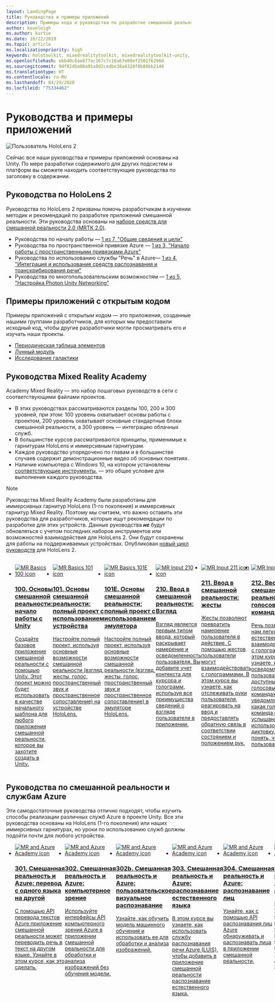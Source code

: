 ```yaml
---
layout: LandingPage
title: Руководства и примеры приложений
description: Примеры кода и руководства по разработке смешанной реальности.
author: keveleigh
ms.author: kurtie
ms.date: 10/22/2019
ms.topic: article
ms.localizationpriority: high
keywords: holotoolkit, mixedrealitytoolkit, mixedrealitytoolkit-unity, академия, руководство
ms.openlocfilehash: ebb40c6ae877ac167c7c16a67e08ef2501f6290d
ms.sourcegitcommit: 9df82dba06a91a8d2cedbe38a4328f8b86bb2146
ms.translationtype: HT
ms.contentlocale: ru-RU
ms.lasthandoff: 04/29/2020
ms.locfileid: "75334462"
---
```

# <a name="tutorials-and-sample-apps"></a>Руководства и примеры приложений

![Пользователь HoloLens 2](images/08_Tutorials.png)

Сейчас все наши руководства и примеры приложений основаны на Unity. По мере разработки содержимого для других подсистем и платформ вы сможете находить соответствующие руководства по заголовку в содержании.

## <a name="hololens-2-tutorials"></a>Руководства по HoloLens 2

Руководства по HoloLens 2 призваны помочь разработчикам в изучении методик и рекомендаций по разработке приложений смешанной реальности. Эти руководства основаны на [наборе средств для смешанной реальности 2.0 (MRTK 2.0)](https://github.com/microsoft/MixedRealityToolkit-Unity).

* Руководства по началу работы — [1 из 7, "Общие сведения и цели"](mrlearning-base.md)
* Руководства по пространственной привязке Azure — [1 из 3, "Начало работы с пространственными привязками Azure"](mrlearning-asa-ch1.md)
* Руководства по использованию службы "Речь" в Azure— [1 из 4, "Интеграция и использование средств распознавания и транскрибирования речи"](mrlearning-speechSDK-ch1.md)
* Руководства по многопользовательским возможностям — [1 из 5, "Настройка Photon Unity Networking"](mrlearning-sharing(photon)-ch1.md)

## <a name="open-source-sample-apps"></a>Примеры приложений с открытым кодом

Примеры приложений с открытым кодом — это приложения, созданные нашими группами разработчиков, для которых мы предоставили исходный код, чтобы другие разработчики могли просматривать его и изучать наши проекты.

* [Периодическая таблица элементов](periodic-table-of-the-elements.md)
* [Лунный модуль](lunar-module.md)
* [Исследование галактики](galaxy-explorer.md)

## <a name="mixed-reality-academy-tutorials"></a>Руководства Mixed Reality Academy

Academy Mixed Reality — это набор пошаговых руководств в сети с соответствующими файлами проектов.

* В этих руководствах рассматриваются разделы 100, 200 и 300 уровней, при этом: 100 уровень охватывает основы работы с проектом, 200 уровень охватывает основные стандартные блоки смешанной реальности, а 300 уровень — интеграцию облачных служб.
* В большинстве курсов рассматриваются принципы, применимые к гарнитурам HoloLens и иммерсивным гарнитурам.
* Каждое руководство упорядочено по главам и в большинстве случаев содержит демонстрационные видео об основных понятиях.
* Наличие компьютера с Windows 10, на котором установлены [соответствующие инструменты](install-the-tools.md), — это общее условие для выполнения каждого руководства.

>[!NOTE]
>Руководства Mixed Reality Academy были разработаны для иммерсивных гарнитур HoloLens (1-го поколения) и иммерсивных гарнитур Mixed Reality. Поэтому мы считаем, что важно оставить эти руководства для разработчиков, которые ищут рекомендации по разработке для этих устройств. Данные руководства **_не_** будут обновляться с учетом последних наборов инструментов или возможностей взаимодействия для HoloLens 2. Они будут сохранены для работы на поддерживаемых устройствах. Опубликован [новый цикл руководств](mrlearning-base.md) для HoloLens 2.

<br>
<ul id="cardtypes-W" class="cardsW panelContent" style="display: flex; margin-top: 0px;">
                            <li>
                                    <a href="holograms-100.md" title="100. Основы смешанной реальности" data-linktype="absolute-path">
                                    <div class="cardSize">
                                        <div class="cardPadding">
                                            <div class="card">
                                                <div class="cardImageOuter">
                                                    <div class="cardImage">
                                                        <img src="images/Holograms100.jpg" alt="MR Basics 100 icon">
                                                    </div>
                                                </div>
                                                <div class="cardText">
                                                    <h3>100. Основы смешанной реальности: начало работы с Unity</h3>
                                                    <p>Создайте базовое приложение смешанной реальности с помощью Unity. Этот проект можно будет использовать в качестве начального шаблона для любого приложения смешанной реальности, которое вы захотите создать в Unity.</p>
                                                </div>
                                            </div>
                                        </div>
                                    </div>
                               </a>
                            </li>
                            <li>
                                  <a href="holograms-101.md" title="101. Основы смешанной реальности" data-linktype="absolute-path">
                                    <div class="cardSize">
                                        <div class="cardPadding">
                                            <div class="card">
                                                <div class="cardImageOuter">
                                                    <div class="cardImage">
                                                        <img src="images/Holograms101.jpg" alt="MR Basics 101 icon">
                                                    </div>
                                                </div>
                                                <div class="cardText">
                                                    <h3>101. Основы смешанной реальности: полный проект с использованием устройства</h3>
                                                    <p>Настройте полный проект, используя основные возможности смешанной реальности (взгляд, жесты, голос, пространственный звук и пространственное сопоставление) на устройстве HoloLens.</p>
                                                </div>
                                            </div>
                                        </div>
                                    </div>
                               </a>
                            </li>
                            <li>
                                <a href="holograms-101e.md" title="101E. Основы смешанной реальности" data-linktype="absolute-path">
                                    <div class="cardSize">
                                        <div class="cardPadding">
                                            <div class="card">
                                                <div class="cardImageOuter">
                                                    <div class="cardImage">
                                                        <img src="images/Holograms101E.jpg" alt="MR Basics 101E icon">
                                                    </div>
                                                </div>
                                                <div class="cardText">
                                                    <h3>101E. Основы смешанной реальности: полный проект с использованием эмулятора</h3>
                                                    <p>Настройте полный проект, используя основные возможности смешанной реальности (взгляд, жесты, голос, пространственный звук и пространственное сопоставление) в эмуляторе HoloLens.</p>
                                                </div>
                                            </div>
                                        </div>
                                    </div>
                                  </a>
                            </li>
                            <li>
                             <a href="holograms-210.md" title="210. Ввод в смешанной реальности" data-linktype="absolute-path">
                              <div class="cardSize">
                                  <div class="cardPadding">
                                      <div class="card">
                                          <div class="cardImageOuter">
                                              <div class="cardImage">
                                                  <img src="images/Holograms210.jpg" alt="MR Input 210 icon">
                                              </div>
                                          </div>
                                          <div class="cardText">
                                              <h3>210. Ввод в смешанной реальности: Взгляд</h3>
                                              <p>Взгляд является первым типом ввода, который раскрывает намерение и осведомленность пользователя. Вы добавите учет контекста для курсора и голограмм, используя все преимущества сведений о взгляде пользователя в приложении.</p>
                                          </div>
                                      </div>
                                  </div>
                              </div>
                               </a>
                            </li>
                            <li>
                            <a href="holograms-211.md" title="211. Ввод в смешанной реальности" data-linktype="absolute-path">
                              <div class="cardSize">
                                  <div class="cardPadding">
                                      <div class="card">
                                          <div class="cardImageOuter">
                                              <div class="cardImage">
                                                  <img src="images/Holograms211.jpg" alt="MR Input 211 icon">
                                              </div>
                                          </div>
                                          <div class="cardText">
                                              <h3>211. Ввод в смешанной реальности: жесты</h3>
                                              <p>Жесты позволяют превратить намерение пользователя в действие. С помощью жестов пользователи могут взаимодействовать с голограммами. В этом курсе вы узнаете, как отслеживать руки пользователя, реагировать на ввод и предоставлять обратную связь в соответствии состоянием и положением рук.</p>
                                          </div>
                                      </div>
                                  </div>
                              </div>
                              </a>
                            </li>         
                            <li>
                             <a href="holograms-212.md" title="212. Ввод в смешанной реальности" data-linktype="absolute-path">
                              <div class="cardSize">
                                  <div class="cardPadding">
                                      <div class="card">
                                          <div class="cardImageOuter">
                                              <div class="cardImage">
                                                  <img src="images/Holograms212.jpg" alt="MR Input 212 icon">
                                              </div>
                                          </div>
                                          <div class="cardText">
                                              <h3>212. Ввод в смешанной реальности: голосовые команды</h3>
                                              <p>Речь позволяет нам легко и естественно взаимодействовать с голограммами. В этом курсе вы узнаете, как осведомлять пользователей о доступных голосовых командах, уведомлять о том, какая голосовая команда была услышана, и использовать диктовку, чтобы понять, что говорит пользователь.</p>
                                          </div>
                                      </div>
                                  </div>
                              </div>
                              </a>
                            </li>
                             <li>
                              <a href="mixed-reality-213.md" title="213. Ввод в смешанной реальности" data-linktype="absolute-path">
                              <div class="cardSize">
                                  <div class="cardPadding">
                                      <div class="card">
                                          <div class="cardImageOuter">
                                              <div class="cardImage">
                                                  <img src="images/MR213v2.jpg" alt="MR Input 213 icon">
                                              </div>
                                          </div>
                                          <div class="cardText">
                                              <h3>213. Ввод в смешанной реальности: контроллеры движений</h3>
                                              <p>В этом курсе рассматриваются способы визуализации контроллеров движений в иммерсивных гарнитурах, обработка событий ввода и подключение настраиваемых элементов пользовательского интерфейса к контроллерам.</p>
                                          </div>
                                      </div>
                                  </div>
                              </div>
                              </a>
                            </li>   
                              <li>
                              <a href="holograms-220.md" title="220. Пространство в смешанной реальности" data-linktype="absolute-path">
                              <div class="cardSize">
                                  <div class="cardPadding">
                                      <div class="card">
                                          <div class="cardImageOuter">
                                              <div class="cardImage">
                                                  <img src="images/Holograms220b.jpg" alt="MR Spatial 220 icon">
                                              </div>
                                          </div>
                                          <div class="cardText">
                                              <h3>220. Пространство в смешанной реальности: пространственный звук</h3>
                                              <p>Пространственный звук оживляет голограммы и создает эффект присутствия. В этом курсе вы узнаете, как использовать пространственный звук для привязки голограмм к окружающему миру, давать обратную связь во время взаимодействия и использовать звук для поиска голограмм.</p>
                                          </div>
                                      </div>
                                  </div>
                              </div>
                              </a>
                            </li>      
                               <li>
                               <a href="holograms-230.md" title="230. Пространство в смешанной реальности" data-linktype="absolute-path">
                              <div class="cardSize">
                                  <div class="cardPadding">
                                      <div class="card">
                                          <div class="cardImageOuter">
                                              <div class="cardImage">
                                                  <img src="images/Holograms230.jpg" alt="MR Spatial 230 icon">
                                              </div>
                                          </div>
                                          <div class="cardText">
                                              <h3>230. Пространство в смешанной реальности: пространственное сопоставление</h3>
                                              <p>Пространственное сопоставление объединяет реальный и виртуальный миры. Вы изучите шейдеры и используете их для визуализации своего пространства. Затем вы узнаете, как разбить сетку комнаты на простые плоскости и как давать обратную связь при размещении голограмм на поверхностях в реальном мире, а также изучите визуальные эффекты загораживания.</p>
                                          </div>
                                      </div>
                                  </div>
                              </div>
                             </a>
                            </li> 
                                <li>
                                <a href="holograms-240.md" title="240. Общий доступ в смешанной реальности" data-linktype="absolute-path">
                              <div class="cardSize">
                                  <div class="cardPadding">
                                      <div class="card">
                                          <div class="cardImageOuter">
                                              <div class="cardImage">
                                                  <img src="images/Holograms240.jpg" alt="MR Sharing 240 icon">
                                              </div>
                                          </div>
                                          <div class="cardText">
                                              <h3>240. Общий доступ в смешанной реальности: несколько устройств HoloLens</h3>
                                              <p>Наш проект //Build 2016! Настройте полный проект с системами координат, совместно используемыми несколькими устройствами HoloLens, что дает возможность пользователям находиться в общем голографическом мире.</p>
                                          </div>
                                      </div>
                                  </div>
                              </div>
                             </a>
                            </li> 
                                 <li>
                                   <a href="mixed-reality-250.md" title="250. Общий доступ в смешанной реальности" data-linktype="absolute-path">
                              <div class="cardSize">
                                  <div class="cardPadding">
                                      <div class="card">
                                          <div class="cardImageOuter">
                                              <div class="cardImage">
                                                  <img src="images/MR250-new.jpg" alt="MR Sharing 250 icon">
                                              </div>
                                          </div>
                                          <div class="cardText">
                                              <h3>250. Общий доступ в смешанной реальности: HoloLens и иммерсивные гарнитуры</h3>
                                              <p>В нашем проекте //Build 2017 мы покажем, как создать приложение, которое использует уникальные сильные стороны HoloLens и иммерсивных гарнитур в общей среде устройств.</p>
                                          </div>
                                      </div>
                                  </div>
                              </div>
                              </a>
                            </li> 
</ul>

## <a name="mixed-reality-and-azure-services-tutorials"></a>Руководства по смешанной реальности и службам Azure

Эти самодостаточные руководства отлично подходят, чтобы изучить способы реализации различных служб Azure в проекте Unity. Все эти руководства основаны на HoloLens (1-го поколения) или наших иммерсивных гарнитурах, но уроки по использованию служб должны подойти почти для любого устройства.

<ul id="cardtypes-W" class="cardsW panelContent" style="display: flex; margin-top: 0px;">
    <li>
                                   <a href="mr-azure-301.md" title="301. Смешанная реальность и Azure" data-linktype="absolute-path">
                              <div class="cardSize">
                                  <div class="cardPadding">
                                      <div class="card">
                                          <div class="cardImageOuter">
                                              <div class="cardImage">
                                                  <img src="images/MR-Azure-AcademyTile.jpg" alt="MR and Azure Academy icon">
                                              </div>
                                          </div>
                                          <div class="cardText">
                                              <h3>301. Смешанная реальность и Azure: перевод с одного языка на другой</h3>
                                              <p>С помощью API перевода текстов Azure приложение смешанной реальности может переводить речь в текст на другом языке. Узнайте в этом курсе, как это сделать.</p>
                                          </div>
                                      </div>
                                  </div>
                              </div>
                              </a>
                            </li>
                                 <li>
                                   <a href="mr-azure-302.md" title="302. Смешанная реальность и Azure" data-linktype="absolute-path">
                              <div class="cardSize">
                                  <div class="cardPadding">
                                      <div class="card">
                                          <div class="cardImageOuter">
                                              <div class="cardImage">
                                                  <img src="images/MR-Azure-AcademyTile.jpg" alt="MR and Azure Academy icon">
                                              </div>
                                          </div>
                                          <div class="cardText">
                                              <h3>302. Смешанная реальность и Azure: компьютерное зрение</h3>
                                              <p>Используйте интерфейсы API компьютерного зрения Azure в приложении смешанной реальности для обработки и анализа изображений без обучения модели.</p>
                                          </div>
                                      </div>
                                  </div>
                              </div>
                              </a>
                            </li>
                                 <li>
                                   <a href="mr-azure-302b.md" title="302b. Смешанная реальность и Azure" data-linktype="absolute-path">
                              <div class="cardSize">
                                  <div class="cardPadding">
                                      <div class="card">
                                          <div class="cardImageOuter">
                                              <div class="cardImage">
                                                  <img src="images/MR-Azure-AcademyTile.jpg" alt="MR and Azure Academy icon">
                                              </div>
                                          </div>
                                          <div class="cardText">
                                              <h3>302b. Смешанная реальность и Azure: пользовательское визуальное распознавание</h3>
                                              <p>Узнайте, как обучить модель машинного обучения и использовать ее для обработки и анализа изображений.</p>
                                          </div>
                                      </div>
                                  </div>
                              </div>
                              </a>
                            </li>                            
                                 <li>
                                   <a href="mr-azure-303.md" title="303. Смешанная реальность и Azure" data-linktype="absolute-path">
                              <div class="cardSize">
                                  <div class="cardPadding">
                                      <div class="card">
                                          <div class="cardImageOuter">
                                              <div class="cardImage">
                                                  <img src="images/MR-Azure-AcademyTile.jpg" alt="MR and Azure Academy icon">
                                              </div>
                                          </div>
                                          <div class="cardText">
                                              <h3>303. Смешанная реальность и Azure: распознавание естественного языка</h3>
                                              <p>В этом курсе вы узнаете, как использовать службу распознавания речи Azure (LUIS), чтобы добавить в приложение смешанной реальности распознавание естественного языка.</p>
                                          </div>
                                      </div>
                                  </div>
                              </div>
                              </a>
                            </li>
                                 <li>
                                   <a href="mr-azure-304.md" title="304. Смешанная реальность и Azure" data-linktype="absolute-path">
                              <div class="cardSize">
                                  <div class="cardPadding">
                                      <div class="card">
                                          <div class="cardImageOuter">
                                              <div class="cardImage">
                                                  <img src="images/MR-Azure-AcademyTile.jpg" alt="MR and Azure Academy icon">
                                              </div>
                                          </div>
                                          <div class="cardText">
                                              <h3>304. Смешанная реальность и Azure: распознавание лиц</h3>
                                              <p>Узнайте, как с помощью API распознавания лиц Azure обнаруживать и распознавать лица в приложении смешанной реальности.</p>
                                          </div>
                                      </div>
                                  </div>
                              </div>
                              </a>
                            </li>
                                 <li>
                                   <a href="mr-azure-305.md" title="305. Смешанная реальность и Azure" data-linktype="absolute-path">
                              <div class="cardSize">
                                  <div class="cardPadding">
                                      <div class="card">
                                          <div class="cardImageOuter">
                                              <div class="cardImage">
                                                  <img src="images/MR-Azure-AcademyTile.jpg" alt="MR and Azure Academy icon">
                                              </div>
                                          </div>
                                          <div class="cardText">
                                              <h3>305. Смешанная реальность и Azure: функции и хранилище</h3>
                                              <p>Из этого курса вы узнаете, как создавать и использовать Функции Azure в приложении смешанной реальности, а также хранить данные в службе хранилища Azure.</p>
                                          </div>
                                      </div>
                                  </div>
                              </div>
                              </a>
                            </li>
                                 <li>
                                   <a href="mr-azure-306.md" title="306. Смешанная реальность и Azure" data-linktype="absolute-path">
                              <div class="cardSize">
                                  <div class="cardPadding">
                                      <div class="card">
                                          <div class="cardImageOuter">
                                              <div class="cardImage">
                                                  <img src="images/MR-Azure-AcademyTile.jpg" alt="MR and Azure Academy icon">
                                              </div>
                                          </div>
                                          <div class="cardText">
                                              <h3>306. Смешанная реальность и Azure: потоковое видео</h3>
                                              <p>Узнайте, как использовать службы мультимедиа Azure для потоковой передачи 360-градусного видео в иммерсивной среде Windows Mixed Reality.</p>
                                          </div>
                                      </div>
                                  </div>
                              </div>
                              </a>
                            </li>
                                 <li>
                                   <a href="mr-azure-307.md" title="307. Смешанная реальность и Azure" data-linktype="absolute-path">
                              <div class="cardSize">
                                  <div class="cardPadding">
                                      <div class="card">
                                          <div class="cardImageOuter">
                                              <div class="cardImage">
                                                  <img src="images/MR-Azure-AcademyTile.jpg" alt="MR and Azure Academy icon">
                                              </div>
                                          </div>
                                          <div class="cardText">
                                              <h3>307. Смешанная реальность и Azure: машинное обучение</h3>
                                              <p>С помощью Студии машинного обучения Azure (классическая версия) в приложении смешанной реальности можно развертывать большое количество алгоритмов машинного обучения.</p>
                                          </div>
                                      </div>
                                  </div>
                              </div>
                              </a>
                            </li>
                                 <li>
                                   <a href="mr-azure-308.md" title="308. Смешанная реальность и Azure" data-linktype="absolute-path">
                              <div class="cardSize">
                                  <div class="cardPadding">
                                      <div class="card">
                                          <div class="cardImageOuter">
                                              <div class="cardImage">
                                                  <img src="images/MR-Azure-AcademyTile.jpg" alt="MR and Azure Academy icon">
                                              </div>
                                          </div>
                                          <div class="cardText">
                                              <h3>308. Смешанная реальность и Azure: уведомления на разных устройствах</h3>
                                              <p>В этом курсе вы узнаете, как использовать несколько служб Azure для доставки push-уведомлений и изменений сцены из классического приложения в приложение смешанной реальности.</p>
                                          </div>
                                      </div>
                                  </div>
                              </div>
                              </a>
                            </li>
                                 <li>
                                   <a href="mr-azure-309.md" title="309. Смешанная реальность и Azure" data-linktype="absolute-path">
                              <div class="cardSize">
                                  <div class="cardPadding">
                                      <div class="card">
                                          <div class="cardImageOuter">
                                              <div class="cardImage">
                                                  <img src="images/MR-Azure-AcademyTile.jpg" alt="MR and Azure Academy icon">
                                              </div>
                                          </div>
                                          <div class="cardText">
                                              <h3>309. Смешанная реальность и Azure: Application Insights</h3>
                                              <p>Используйте службу Application Insights Azure для анализа поведения пользователей в приложении смешанной реальности.</p>
                                          </div>
                                      </div>
                                  </div>
                              </div>
                              </a>
                            </li> 
                                 <li>
                                   <a href="mr-azure-310.md" title="310. Смешанная реальность и Azure" data-linktype="absolute-path">
                              <div class="cardSize">
                                  <div class="cardPadding">
                                      <div class="card">
                                          <div class="cardImageOuter">
                                              <div class="cardImage">
                                                  <img src="images/MR-Azure-AcademyTile.jpg" alt="MR and Azure Academy icon">
                                              </div>
                                          </div>
                                          <div class="cardText">
                                              <h3>310. Смешанная реальность и Azure: обнаружение объектов</h3>
                                              <p>Обучите модель машинного обучения и используйте ее для распознавания похожих объектов и их положения в физическом мире.</p>
                                          </div>
                                      </div>
                                  </div>
                              </div>
                              </a>
                            </li> 
                                 <li>
                                   <a href="mr-azure-311.md" title="311. Смешанная реальность и Azure" data-linktype="absolute-path">
                              <div class="cardSize">
                                  <div class="cardPadding">
                                      <div class="card">
                                          <div class="cardImageOuter">
                                              <div class="cardImage">
                                                  <img src="images/MR-Azure-AcademyTile.jpg" alt="MR and Azure Academy icon">
                                              </div>
                                          </div>
                                          <div class="cardText">
                                              <h3>311. Смешанная реальность и Azure: Microsoft Graph</h3>
                                              <p>Узнайте, как подключиться к службам Microsoft Graph в приложении смешанной реальности.</p>
                                          </div>
                                      </div>
                                  </div>
                              </div>
                              </a>
                            </li> 
                                 <li>
                                   <a href="mr-azure-312.md" title="312. Смешанная реальность и Azure" data-linktype="absolute-path">
                              <div class="cardSize">
                                  <div class="cardPadding">
                                      <div class="card">
                                          <div class="cardImageOuter">
                                              <div class="cardImage">
                                                  <img src="images/MR-Azure-AcademyTile.jpg" alt="MR and Azure Academy icon">
                                              </div>
                                          </div>
                                          <div class="cardText">
                                              <h3>312. Смешанная реальность и Azure: интеграция ботов</h3>
                                              <p>Создайте и разверните бот с помощью Microsoft Bot Framework версии 4 и взаимодействуйте с ним в приложении смешанной реальности.</p>
                                          </div>
                                      </div>
                                  </div>
                              </div>
                              </a>
                            </li> 
                                 <li>
                                   <a href="mr-azure-313.md" title="313. Смешанная реальность и Azure" data-linktype="absolute-path">
                              <div class="cardSize">
                                  <div class="cardPadding">
                                      <div class="card">
                                          <div class="cardImageOuter">
                                              <div class="cardImage">
                                                  <img src="images/MR-Azure-AcademyTile.jpg" alt="MR and Azure Academy icon">
                                              </div>
                                          </div>
                                          <div class="cardText">
                                              <h3>313. Смешанная реальность и Azure: служба "Центр Интернета вещей"</h3>
                                              <p>Узнайте, как реализовать службу "Центр Интернета вещей Azure" на виртуальной машине и визуализировать данные в HoloLens.</p>
                                          </div>
                                      </div>
                                  </div>
                              </div>
                              </a>
                            </li> 
</ul>
